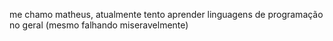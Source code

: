 me chamo matheus, atualmente tento aprender linguagens de programação no geral (mesmo falhando miseravelmente)

